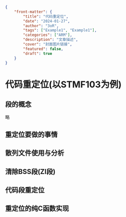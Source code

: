 ```json
{
    "front-matter": {
        "title": "代码重定位",
        "date": "2024-01-27",
        "author": "3oR",
        "tags": ["Example1", "Example1"],
        "categories": ["ARM"],
        "description": "文章描述",
        "cover": "封面图片链接",
        "featured": false, 
        "draft": true 
	}
}
```

# 代码重定位(以STMF103为例)

## 段的概念

略

## 重定位要做的事情

## 散列文件使用与分析

## 清除BSS段(ZI段)

## 代码段重定位

## 重定位的纯C函数实现
